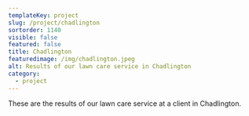 ```yaml
---
templateKey: project
slug: /project/chadlington
sortorder: 1140
visible: false
featured: false
title: Chadlington
featuredimage: /img/chadlington.jpeg
alt: Results of our lawn care service in Chadlington
category:
  - project
---
```

These are the results of our lawn care service at a client in Chadlington.


